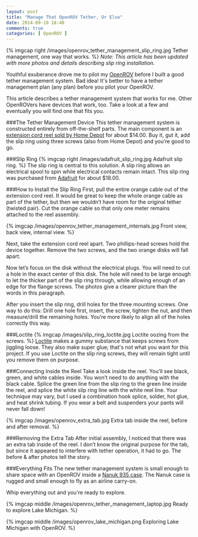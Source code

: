 ```yaml
---
layout: post
title: "Manage That OpenROV Tether, Or Else"
date: 2014-09-10 18:40
comments: true
categories: [ OpenROV ]
---
```

{% imgcap right /images/openrov_tether_management_slip_ring.jpg Tether management, one way that works. %}
_Note: This article has been updated with more photos and details describing slip ring installation._

Youthful exuberance drove me to pilot my [OpenROV](/blog/2014/06/16/citizen-science-with-openrov/) before I built a good tether management system. Bad idea! It's better to have a tether management plan (any plan) before you pilot your OpenROV.

This article describes a tether management system that works for me. Other OpenROVers have devices that work, too. Take a look at a few and eventually you will find one that fits you.

###The Tether Management Device
This tether management system is constructed entirely from off-the-shelf parts. The main component is an [extension cord reel sold by Home Depot](http://www.homedepot.com/p/KAB-Enterprise-Co-Ltd-20-ft-16-3-Cord-Reel-with-4-Outlets-CR002/100661463) for about $14.00. Buy it, gut it, add the slip ring using three screws (also from Home Depot) and you’re good to go.
<!--more-->
###Slip Ring
{% imgcap right /images/adafruit_slip_ring.jpg Adafruit slip ring. %}
The slip ring is central to this solution. A slip ring allows an electrical spool to spin while electrical contacts remain intact. This slip ring was purchased from [Adafruit](https://www.adafruit.com/products/736?gclid=CJDMiPma1cACFQoEaQod1iwAFQ) for about $18.00.


###How to Install the Slip Ring
First, pull the entire orange cable out of the extension cord reel. It would be great to keep the whole orange cable as part of the tether, but then we wouldn’t have room for the original tether (twisted pair). Cut the orange cable so that only one meter remains attached to the reel assembly.

{% imgcap /images/openrov_tether_management_internals.jpg Front view, back view, internal view. %}

Next, take the extension cord reel apart. Two phillips-head screws hold the device together. Remove the two screws, and the two orange disks will fall apart.

Now let’s focus on the disk without the electrical plugs. You will need to cut a hole in the exact center of this disk. The hole will need to be large enough to let the thicker part of the slip ring through, while allowing enough of an edge for the flange screws. The photos give a clearer picture than the words in this paragraph.

After you insert the slip ring, drill holes for the three mounting screws. One way to do this: Drill one hole first, insert, the screw, tighten the nut, and then measure/drill the remaining holes. You’re more likely to align all of the holes correctly this way.

###Loctite
{% imgcap /images/slip_ring_loctite.jpg Loctite oozing from the screws.  %}
[Loctite](http://www.loctiteproducts.com) makes a gummy substance that keeps screws from jiggling loose. They also make super glue; that's not what you want for this project. If you use Loctite on the slip ring screws, they will remain tight until you remove them on purpose.

###Connecting Inside the Reel
Take a look inside the reel. You’ll see black, green, and white cables inside. You won’t need to do anything with the black cable. Splice the green line from the slip ring to the green line inside the reel, and splice the white slip ring line with the white reel line. Your technique may vary, but I used a combination hook splice, solder, hot glue, and heat shrink tubing. If you wear a belt and suspenders your pants will never fall down!

{% imgcap /images/openrov_extra_tab.jpg Extra tab inside the reel, before and after removal. %}

###Removing the Extra Tab
After initial assembly, I noticed that there was an extra tab inside of the reel. I don’t know the original purpose for the tab, but since it appeared to interfere with tether operation, it had to go. The before & after photos tell the story.

###Everything Fits
The new tether management system is small enough to share space with an OpenROV inside a [Nanuk 935 case](http://nanukcase.com/productdetails.asp?node=205). The Nanuk case is rugged and small enough to fly as an airline carry-on.

Whip everything out and you're ready to explore.

{% imgcap middle /images/openrov_tether_management_laptop.jpg Ready to explore Lake Michigan. %}

{% imgcap middle /images/openrov_lake_michigan.png Exploring Lake Michigan with OpenROV. %}


